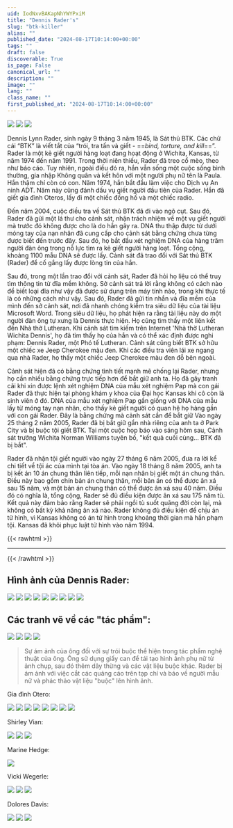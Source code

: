 ```yaml
---
uid: IodNxvBAKapNhYWYPxiM
title: "Dennis Rader's"
slug: "btk-killer"
alias: ""
published_date: "2024-08-17T10:14:00+00:00"
tags: ""
draft: false
discoverable: True
is_page: False
canonical_url: ""
description: ""
image: ""
lang: ""
class_name: ""
first_published_at: "2024-08-17T10:14:00+00:00"
---
```


![](https://pomf2.lain.la/f/ami5mgey.jpg)
![](https://pomf2.lain.la/f/s0akwtwm.jpg)
![](https://pomf2.lain.la/f/ybbs7ss8.jpg)

Dennis Lynn Rader, sinh ngày 9 tháng 3 năm 1945, là Sát thủ BTK. Các chữ cái “BTK” là viết tắt của “trói, tra tấn và giết - ==*bind, torture, and kill*==”. Rader là một kẻ giết người hàng loạt đang hoạt động ở Wichita, Kansas, từ năm 1974 đến năm 1991. Trong thời niên thiếu, Rader đã treo cổ mèo, theo như báo cáo. Tuy nhiên, ngoài điều đó ra, hắn vẫn sống một cuộc sống bình thường, gia nhập Không quân và kết hôn với một người phụ nữ tên là Paula. Hắn thậm chí còn có con. Năm 1974, hắn bắt đầu làm việc cho Dịch vụ An ninh ADT. Năm này cũng đánh dấu vụ giết người đầu tiên của Rader. Hắn đã giết gia đình Oteros, lấy đi một chiếc đồng hồ và một chiếc radio.

Đến năm 2004, cuộc điều tra về Sát thủ BTK đã đi vào ngõ cụt. Sau đó, Rader đã gửi một lá thư cho cảnh sát, nhận trách nhiệm về một vụ giết người mà trước đó không được cho là do hắn gây ra. DNA thu thập được từ dưới móng tay của nạn nhân đã cung cấp cho cảnh sát bằng chứng chưa từng được biết đến trước đây. Sau đó, họ bắt đầu xét nghiệm DNA của hàng trăm người đàn ông trong nỗ lực tìm ra kẻ giết người hàng loạt. Tổng cộng, khoảng 1100 mẫu DNA sẽ được lấy. Cảnh sát đã trao đổi với Sát thủ BTK (Rader) để cố gắng lấy được lòng tin của hắn. 

Sau đó, trong một lần trao đổi với cảnh sát, Rader đã hỏi họ liệu có thể truy tìm thông tin từ đĩa mềm không. Sở cảnh sát trả lời rằng không có cách nào để biết loại đĩa như vậy đã được sử dụng trên máy tính nào, trong khi thực tế là có những cách như vậy. Sau đó, Rader đã gửi tin nhắn và đĩa mềm của mình đến sở cảnh sát, nơi đã nhanh chóng kiểm tra siêu dữ liệu của tài liệu Microsoft Word. Trong siêu dữ liệu, họ phát hiện ra rằng tài liệu này do một người đàn ông tự xưng là Dennis thực hiện. Họ cũng tìm thấy một liên kết đến Nhà thờ Lutheran. Khi cảnh sát tìm kiếm trên Internet 'Nhà thờ Lutheran Wichita Dennis', họ đã tìm thấy họ của hắn và có thể xác định được nghi phạm: Dennis Rader, một Phó tế Lutheran. Cảnh sát cũng biết BTK sở hữu một chiếc xe Jeep Cherokee màu đen. Khi các điều tra viên lái xe ngang qua nhà Rader, họ thấy một chiếc Jeep Cherokee màu đen đỗ bên ngoài. 

Cảnh sát hiện đã có bằng chứng tình tiết mạnh mẽ chống lại Rader, nhưng họ cần nhiều bằng chứng trực tiếp hơn để bắt giữ anh ta. Họ đã gây tranh cãi khi xin được lệnh xét nghiệm DNA của mẫu xét nghiệm Pap mà con gái Rader đã thực hiện tại phòng khám y khoa của Đại học Kansas khi cô còn là sinh viên ở đó. DNA của mẫu xét nghiệm Pap gần giống với DNA của mẫu lấy từ móng tay nạn nhân, cho thấy kẻ giết người có quan hệ họ hàng gần với con gái Rader. Đây là bằng chứng mà cảnh sát cần để bắt giữ Vào ngày 25 tháng 2 năm 2005, Rader đã bị bắt giữ gần nhà riêng của anh ta ở Park City và bị buộc tội giết BTK. Tại một cuộc họp báo vào sáng hôm sau, Cảnh sát trưởng Wichita Norman Williams tuyên bố, "kết quả cuối cùng... BTK đã bị bắt". 

Rader đã nhận tội giết người vào ngày 27 tháng 6 năm 2005, đưa ra lời kể chi tiết về tội ác của mình tại tòa án. Vào ngày 18 tháng 8 năm 2005, anh ta bị kết án 10 án chung thân liên tiếp, mỗi nạn nhân bị giết một án chung thân. Điều này bao gồm chín bản án chung thân, mỗi bản án có thể được ân xá sau 15 năm, và một bản án chung thân có thể được ân xá sau 40 năm. Điều đó có nghĩa là, tổng cộng, Rader sẽ đủ điều kiện được ân xá sau 175 năm tù. Kết quả này đảm bảo rằng Rader sẽ phải ngồi tù suốt quãng đời còn lại, mà không có bất kỳ khả năng ân xá nào. Rader không đủ điều kiện để chịu án tử hình, vì Kansas không có án tử hình trong khoảng thời gian mà hắn phạm tội. Kansas đã khôi phục luật tử hình vào năm 1994.

{{< rawhtml >}}
<hr>
{{< /rawhtml >}}

## Hình ảnh của Dennis Rader:

![](https://pomf2.lain.la/f/3g2b8m1.jpg)
![](https://pomf2.lain.la/f/4ol0vx2w.jpg)
![](https://pomf2.lain.la/f/7zrfziim.jpg)
![](https://pomf2.lain.la/f/889hrx4k.jpg)
![](https://pomf2.lain.la/f/9akzp8b7.jpg)
![](https://pomf2.lain.la/f/f2pf5u.jpg)
![](https://pomf2.lain.la/f/heoe61v1.jpg)
![](https://pomf2.lain.la/f/iw2ck8el.jpg)
![](https://pomf2.lain.la/f/uh8skfg9.jpg)

## Các tranh vẽ về các "tác phẩm":

![](https://pomf2.lain.la/f/2f7u3yj3.jpg)
![](https://pomf2.lain.la/f/6937fbbr.jpg)
![](https://pomf2.lain.la/f/6whgu6hp.jpg)
![](https://pomf2.lain.la/f/m0ia9cj2.jpg)


> Sự ám ảnh của ông đối với sự trói buộc thể hiện trong tác phẩm nghệ thuật của ông. Ông sử dụng giấy can để tái tạo hình ảnh phụ nữ từ ảnh chụp, sau đó thêm dây thừng và các vật liệu buộc khác. Rader bị ám ảnh với việc cắt các quảng cáo trên tạp chí và báo về người mẫu nữ và phác thảo vật liệu "buộc" lên hình ảnh.

Gia đình Otero:

![](https://pomf2.lain.la/f/435h8a3f.jpg)
![](https://pomf2.lain.la/f/5kxpzpx5.jpg)
![](https://pomf2.lain.la/f/ap3secm2.jpg)
![](https://pomf2.lain.la/f/efo5rot.jpg)
![](https://pomf2.lain.la/f/f2xjupmg.jpg)
![](https://pomf2.lain.la/f/l154fmu.jpg)
![](https://pomf2.lain.la/f/q69q5chm.jpg)
![](https://pomf2.lain.la/f/zh7h1ebl.jpg)

Shirley Vian:

![](https://pomf2.lain.la/f/2sqwvqq7.jpg)
![](https://pomf2.lain.la/f/3pco6bz4.jpg)
![](https://pomf2.lain.la/f/o9hz3cfg.jpg)

Marine Hedge:

![](https://pomf2.lain.la/f/w0ax0ipc.jpg)

Vicki Wegerle:

![](https://pomf2.lain.la/f/70sntq54.jpg)
![](https://pomf2.lain.la/f/tuagc9.jpg)
![](https://pomf2.lain.la/f/5mcudm8q.jpg)

Dolores Davis:

![](https://pomf2.lain.la/f/6vctcoe.jpg)
![](https://pomf2.lain.la/f/cr7ca8m.jpg)
![](https://pomf2.lain.la/f/tuj85ua4.jpg)
